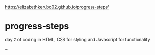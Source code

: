 https://elizabethkerubo02.github.io/progress-steps/
# progress-steps
day 2 of coding in HTML, CSS for styling and Javascript for functionality
























 

~